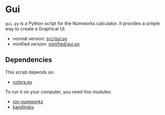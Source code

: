 # Gui

`gui.py` is a Python script for the Numworks calculator. It provides
a simple way to create a Graphical UI.

- normal version: [src/gui.py](src/gui.py)
- minified version: [minified/gui.py](src/gui.py)


## Dependencies

This script depends on:
- [colors.py](https://github.com/xorblo-doitus/Numworks-colors)

To run it on your computer, you need this modules:
- [ion-numworks](https://pypi.org/project/ion-numworks/)
- [kandinsky](https://pypi.org/project/kandinsky/)
